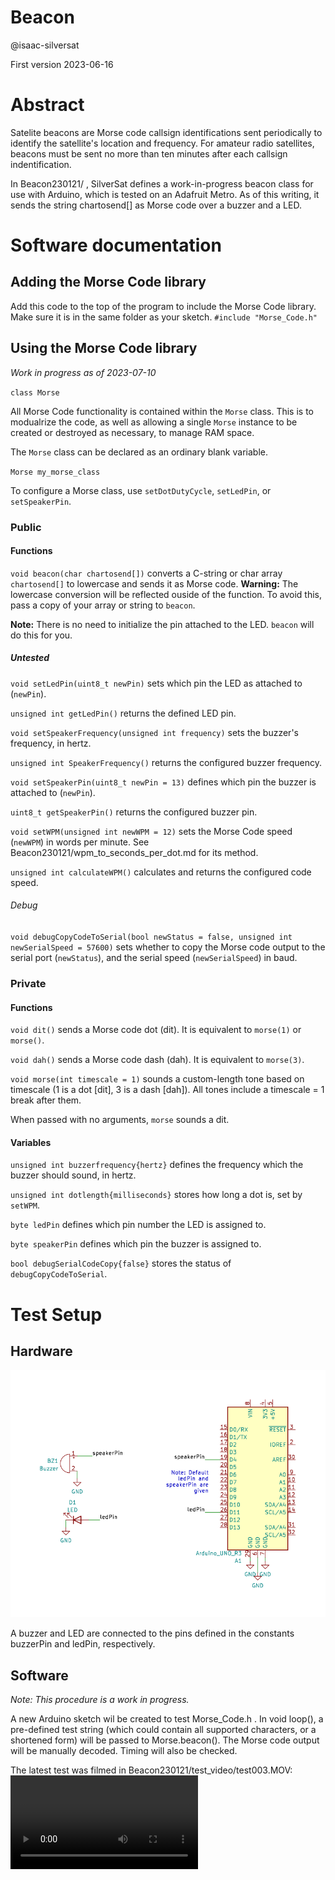 # Beacon
@isaac-silversat

First version 2023-06-16

# Abstract
Satelite beacons are Morse code callsign identifications sent periodically to identify the satellite's location and frequency. For amateur radio satellites, beacons must be sent no more than ten minutes after each callsign indentification.

In Beacon230121/ , SilverSat defines a work-in-progress beacon class for use with Arduino, which is tested on an Adafruit Metro. As of this writing, it sends the string chartosend[] as Morse code over a buzzer and a LED.

# Software documentation
## Adding the Morse Code library
Add this code to the top of the program to include the Morse Code library. Make sure it is in the same folder as your sketch.
`#include "Morse_Code.h"`

## Using the Morse Code library
_Work in progress as of 2023-07-10_

`class Morse`

All Morse Code functionality is contained within the `Morse` class. This is to modualrize the code, as well as allowing a single `Morse` instance to be created or destroyed as necessary, to manage RAM space.

The `Morse` class can be declared as an ordinary blank variable.

`Morse my_morse_class`

To configure a Morse class, use `setDotDutyCycle`, `setLedPin`, or `setSpeakerPin`.

### Public

#### Functions

`void beacon(char chartosend[])` converts a C-string or char array `chartosend[]` to lowercase and sends it as Morse code. **Warning:** The lowercase conversion will be reflected ouside of the function. To avoid this, pass a copy of your array or string to `beacon`.

**Note:** There is no need to initialize the pin attached to the LED. `beacon` will do this for you.

##### Untested

`void setLedPin(uint8_t newPin)` sets which pin the LED as attached to (`newPin`).

`unsigned int getLedPin()` returns the defined LED pin.

`void setSpeakerFrequency(unsigned int frequency)` sets the buzzer's frequency, in hertz.

`unsigned int SpeakerFrequency()` returns the configured buzzer frequency.

`void setSpeakerPin(uint8_t newPin = 13)` defines which pin the buzzer is attached to (`newPin`).

`uint8_t getSpeakerPin()` returns the configured buzzer pin.

`void setWPM(unsigned int newWPM = 12)` sets the Morse Code speed (`newWPM`) in words per minute. See Beacon230121/wpm_to_seconds_per_dot.md for its method.

`unsigned int calculateWPM()` calculates and returns the configured code speed.

###### Debug

`void debugCopyCodeToSerial(bool newStatus = false, unsigned int newSerialSpeed = 57600)` sets whether to copy the Morse code output to the serial port (`newStatus`), and the serial speed (`newSerialSpeed`) in baud.

### Private

#### Functions

`void dit()` sends a Morse code dot (dit). It is equivalent to `morse(1)` or `morse()`.

`void dah()` sends a Morse code dash (dah). It is equivalent to `morse(3)`.

`void morse(int timescale = 1)` sounds a custom-length tone based on timescale (1 is a dot [dit], 3 is a dash [dah]). All tones include a timescale = 1 break after them.

When passed with no arguments, `morse` sounds a dit.

#### Variables

`unsigned int buzzerfrequency{hertz}` defines the frequency which the buzzer should sound, in hertz.

`unsigned int dotlength{milliseconds}` stores how long a dot is, set by `setWPM`.

`byte ledPin` defines which pin number the LED is assigned to.

`byte speakerPin` defines which pin the buzzer is assigned to.

`bool debugSerialCodeCopy{false}` stores the status of `debugCopyCodeToSerial`.

# Test Setup
## Hardware
![Test schematic](Beacon230121/test_schematic/test_schematic.svg)

A buzzer and LED are connected to the pins defined in the constants buzzerPin and ledPin, respectively.

## Software
_Note: This procedure is a work in progress._

A new Arduino sketch wil be created to test Morse_Code.h . In void loop(), a pre-defined test string (which could contain all supported characters, or a shortened form) will be passed to Morse.beacon(). The Morse code output will be manually decoded. Timing will also be checked.

The latest test was filmed in Beacon230121/test_video/test003.MOV:
![Video of the third test](Beacon230121/test_video/test003.MOV)

